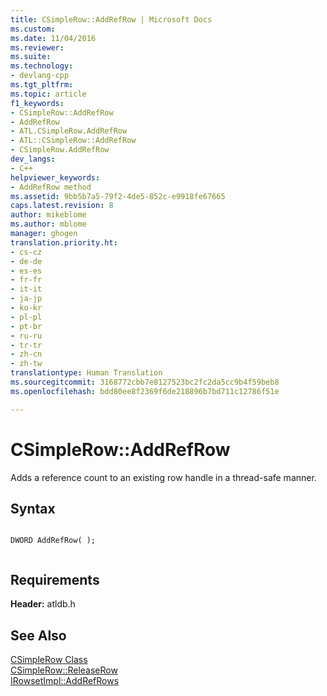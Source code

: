 ```yaml
---
title: CSimpleRow::AddRefRow | Microsoft Docs
ms.custom: 
ms.date: 11/04/2016
ms.reviewer: 
ms.suite: 
ms.technology:
- devlang-cpp
ms.tgt_pltfrm: 
ms.topic: article
f1_keywords:
- CSimpleRow::AddRefRow
- AddRefRow
- ATL.CSimpleRow.AddRefRow
- ATL::CSimpleRow::AddRefRow
- CSimpleRow.AddRefRow
dev_langs:
- C++
helpviewer_keywords:
- AddRefRow method
ms.assetid: 9bb5b7a5-79f2-4de5-852c-e9918fe67665
caps.latest.revision: 8
author: mikeblome
ms.author: mblome
manager: ghogen
translation.priority.ht:
- cs-cz
- de-de
- es-es
- fr-fr
- it-it
- ja-jp
- ko-kr
- pl-pl
- pt-br
- ru-ru
- tr-tr
- zh-cn
- zh-tw
translationtype: Human Translation
ms.sourcegitcommit: 3168772cbb7e8127523bc2fc2da5cc9b4f59beb8
ms.openlocfilehash: bdd80ee8f2369f6de218896b7bd711c12786f51e

---
```

# CSimpleRow::AddRefRow
Adds a reference count to an existing row handle in a thread-safe manner.  
  
## Syntax  
  
```  
  
DWORD AddRefRow( );  
  
```  
  
## Requirements  
 **Header:** atldb.h  
  
## See Also  
 [CSimpleRow Class](../../data/oledb/csimplerow-class.md)   
 [CSimpleRow::ReleaseRow](../../data/oledb/csimplerow-releaserow.md)   
 [IRowsetImpl::AddRefRows](../../data/oledb/irowsetimpl-addrefrows.md)


<!--HONumber=Jan17_HO1-->


